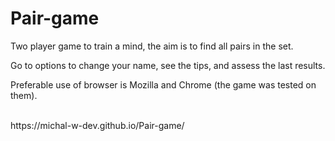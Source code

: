 # Pair-game

<p>Two player game to train a mind, the aim is to find all pairs in the set. </p>
<p>Go to options to change your name, see the tips, and assess the last results. </p>
<p>Preferable use of browser is Mozilla and Chrome (the game was tested on them). </p>
<br>
https://michal-w-dev.github.io/Pair-game/
